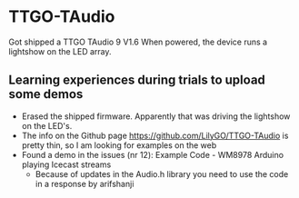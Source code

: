 # TTGO-TAudio

Got shipped a TTGO TAudio 9 V1.6
When powered, the device runs a lightshow on the LED array.

## Learning experiences during trials to upload some demos

- Erased the shipped firmware. Apparently that was driving the lightshow on the LED's.
- The info on the Github page  https://github.com/LilyGO/TTGO-TAudio is pretty thin, so I am looking for examples on the web
- Found a demo in the issues (nr 12): Example Code - WM8978 Arduino playing Icecast streams
  - Because of updates in the Audio.h library you need to use the code in a response by arifshanji 
